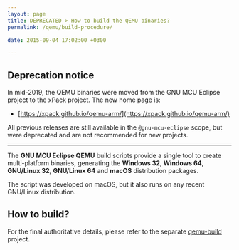 ```yaml
---
layout: page
title: DEPRECATED > How to build the QEMU binaries?
permalink: /qemu/build-procedure/

date: 2015-09-04 17:02:00 +0300

---
```


## Deprecation notice

In mid-2019, the QEMU binaries were moved from the GNU MCU Eclipse
project to the xPack project. The new home page is:

* [https://xpack.github.io/qemu-arm/](https://xpack.github.io/qemu-arm/)

All previous releases are still available in the `@gnu-mcu-eclipse` scope,
but were deprecated and are not recommended for new projects.
___

The **GNU MCU Eclipse QEMU** build scripts provide a single tool to create 
multi-platform binaries, generating the **Windows 32**, **Windows 64**, 
**GNU/Linux 32**, **GNU/Linux 64** and **macOS** distribution packages.

The script was developed on macOS, but it also runs on any recent 
GNU/Linux distribution.

## How to build?

For the final authoritative details, please refer to the separate 
[qemu-build](https://github.com/gnu-mcu-eclipse/qemu-build/) project.
